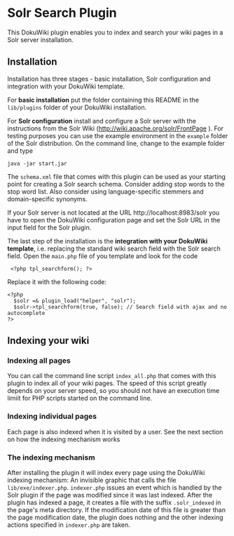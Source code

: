 Solr Search Plugin
==================

This DokuWiki plugin enables you to index and search your wiki pages in a Solr  server installation.

Installation
------------
Installation has three stages - basic installation, Solr configuration and integration with your DokuWiki template.

For **basic installation** put the folder containing this README in the `lib/plugins` folder of your DokuWiki installation.   

For **Solr configuration** install and configure a Solr server with the instructions from the Solr Wiki (http://wiki.apache.org/solr/FrontPage ). For testing purposes you can use the example environment in the `example` folder of the Solr distribution. On the command line, change to the example folder and type

    java -jar start.jar

The `schema.xml` file that comes with this plugin can be used as your starting  point for creating a Solr search schema. Consider adding stop words to the stop word list. Also consider using language-specific stemmers and domain-specific synonyms.

If your Solr server is not located at the URL http://localhost:8983/solr you have to open the DokuWiki configuration page and set the Solr URL in the input field for the Solr plugin.

The last step of the installation is the **integration with your DokuWiki template**, i.e. replacing the standard wiki search field with the Solr search field. Open the `main.php` file of you template and look for the code

     <?php tpl_searchform(); ?>

Replace it with the following code:

    <?php 
      $solr =& plugin_load("helper", "solr");
      $solr->tpl_searchform(true, false); // Search field with ajax and no autocomplete
    ?> 

Indexing your wiki
------------------

### Indexing all pages ###
You can call the command line script `index_all.php` that comes with this plugin to index all of your wiki pages. The speed of this script greatly depends on your server speed, so you should not have an execution time limiit for PHP scripts started on the command line.

### Indexing individual pages ###
Each page is also indexed when it is visited by a user. See the next section on how the indexing mechanism works

### The indexing mechanism ###
After installing the plugin it will index every page using the DokuWiki indexing mechanism: An invisible graphic that calls the file `lib/exe/indexer.php`. `indexer.php` issues an event which is handled by the Solr plugin if the page was modified since it was last indexed. After the plugin has indexed a page, it creates a file with the suffix `.solr_indexed` in the page's meta directory. If the modification date of this file is greater than the page modification date, the plugin does nothing and the other indexing actions specified in `indexer.php` are taken.



